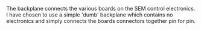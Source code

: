 The backplane connects the various boards on the SEM control electronics. I have chosen to use a simple 'dumb' backplane which contains no electronics and simply connects the boards connectors together pin for pin.
